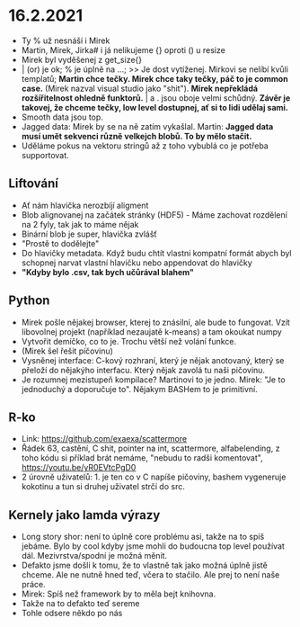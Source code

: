 # 16.2.2021
- Ty % už nesnáší i Mirek
- Martin, Mirek, Jirka# i já nelikujeme {} oproti () u resize
- Mirek byl vyděšenej z get_size{}
- | (or) je ok; % je úplně na ...; >> Je dost vytíženej. Mirkovi se nelíbí kvůli templatů; **Martin chce tečky. Mirek chce taky tečky, páč to je common case.** (Mirek nazval visual studio jako "shit"). **Mirek nepřekládá rozšířitelnost ohledně funktorů.** | a . jsou oboje velmi schůdný. **Závěr je takovej, že chceme tečky, low level dostupnej, ať si to lidi udělaj sami.**
- Smooth data jsou top.
- Jagged data: Mirek by se na ně zatím vykašlal. Martin: **Jagged data musí umět sekvenci různě velkejch blobů. To by mělo stačit.**
- Uděláme pokus na vektoru stringů až z toho vybublá co je potřeba supportovat.
## Liftování
- Ať nám hlavička nerozbíjí aligment
- Blob alignovanej na začátek stránky (HDF5) - Máme zachovat rozdělení na 2 fyly, tak jak to máme nějak
- Binární blob je super, hlavička zvlášť
- "Prostě to dodělejte"
- Do hlavičky metadata. Když budu chtít vlastní kompatní formát abych byl schopnej narvat vlastní hlavičku nebo appendovat do hlavičky
- **"Kdyby bylo .csv, tak bych učůrával blahem"**
## Python
- Mirek pošle nějakej browser, kterej to znásilní, ale bude to fungovat. Vzít libovolnej projekt (například nezaujatě k-means) a tam okoukat numpy
- Vytvořit demíčko, co to je. Trochu větší než volání funkce.
- (Mirek šel řešit píčovinu)
- Vysněnej interface: C-kový rozhraní, který je nějak anotovaný, který se přeloží do nějakýho interfacu. Který nějak zavolá tu naši pičovinu.
- Je rozumnej mezistupeň kompilace? Martinovi to je jedno. Mirek: "Je to jednoduchý a doporučuje to". Nějakym BASHem to je primitivní.
## R-ko
- Link: https://github.com/exaexa/scattermore
- Řádek 63, castění, C shit, pointer na int, scattermore, alfabelending, z toho kódu si příklad brát nemáme, "nebudu to radši komentovat", https://youtu.be/yR0EVtcPgD0
- 2 úrovně uživatelů: 1. je ten co v C napíše pičoviny, bashem vygeneruje kokotinu a tun si druhej uživatel strčí do src.
## Kernely jako lamda výrazy
- Long story shor: není to úplně core problému asi, takže na to spíš jebáme. Bylo by cool kdyby jsme mohli do budoucna top level používat dál. Mezivrstva/spodní je možná měnit.
- Defakto jsme došli k tomu, že to vlastně tak jako možná úplně jistě chceme. Ale ne nutně hned teď, včera to stačilo. Ale prej to není naše práce.
- Mirek: Spíš než framework by to měla bejt knihovna.
- Takže na to defakto teď sereme
- Tohle odsere někdo po nás
